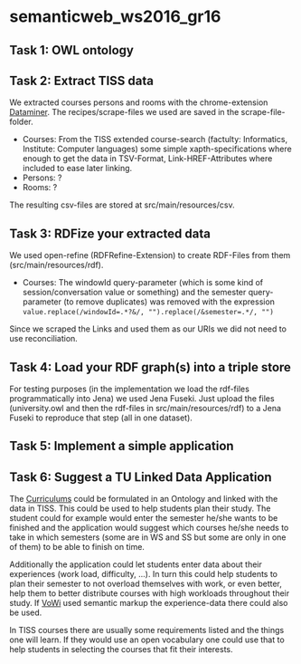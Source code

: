 # semanticweb_ws2016_gr16

## Task 1: OWL ontology

## Task 2: Extract TISS data

We extracted courses persons and rooms with the chrome-extension [Dataminer](https://data-miner.io/app). The recipes/scrape-files we used are saved in the scrape-file-folder. 
  * Courses: From the TISS extended course-search (factulty: Informatics, Institute: Computer languages) some simple xapth-specifications where enough to get the data in TSV-Format, Link-HREF-Attributes where included to ease later linking.
  * Persons: ?
  * Rooms: ? 

The resulting csv-files are stored at src/main/resources/csv. 

## Task 3: RDFize your extracted data

We used open-refine (RDFRefine-Extension) to create RDF-Files from them (src/main/resources/rdf). 
  * Courses: The windowId query-parameter (which is some kind of session/conversation value or something) and the semester query-parameter (to remove duplicates) was removed with the expression `value.replace(/windowId=.*?&/, "").replace(/&semester=.*/, "")`

Since we scraped the Links and used them as our URIs we did not need to use reconciliation. 

## Task 4: Load your RDF graph(s) into a triple store

For testing purposes (in the implementation we load the rdf-files programmatically into Jena) we used Jena Fuseki. Just upload the files (university.owl and then the rdf-files in src/main/resources/rdf) to a Jena Fuseki to reproduce that step (all in one dataset). 

## Task 5: Implement a simple application

## Task 6: Suggest a TU Linked Data Application

The [Curriculums](http://www.informatik.tuwien.ac.at/studium/angebot/studienplaene/informatik-archiv/informatik-studienplan-2016/StudienplanMasterstudiumSoftwareEngineeringInternetComputing.pdf) could be formulated in an Ontology and linked with the data in TISS. This could be used to help students plan their study. The student could for example would enter the semester he/she wants to be finished and the application would suggest which courses he/she needs to take in which semesters (some are in WS and SS but some are only in one of them) to be able to finish on time. 

Additionally the application could let students enter data about their experiences (work load, difficulty, ...). In turn this could help students to plan their semester to not overload themselves with work, or even better, help them to better distribute courses with high workloads throughout their study. If [VoWi](https://vowi.fsinf.at) used semantic markup the experience-data there could also be used. 

In TISS courses there are usually some requirements listed and the things one will learn. If they would use an open vocabulary one could use that to help students in selecting the courses that fit their interests. 


